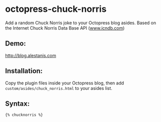 octopress-chuck-norris
======================

Add a random Chuck Norris joke to your Octopress blog asides.
Based on the Internet Chuck Norris Data Base API (www.icndb.com)

Demo:
-----
http://blog.alestanis.com

Installation:
-------------
Copy the plugin files inside your Octopress blog, then add `custom/asides/chuck_norris.html` to your asides list.

Syntax:
-------
    {% chucknorris %}